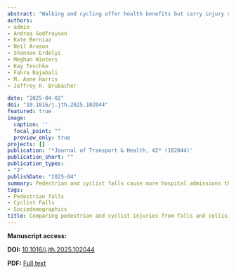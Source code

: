 ```yaml
---
abstract: "Walking and cycling offer health benefits but carry injury risks. Traditional road safety datasets often exclude pedestrian and cyclist falls, despite emerging evidence that injuries from falls occur more frequently than collisions with motor vehicles. This research compared the frequency of pedestrian and cyclist injuries from falls versus collisions using hospital admissions data from a linked database of road traffic injuries in British Columbia, Canada, which combined hospital admissions, and sociodemographic information from 2015 to 2019. Additionally, we examined differences in injury severity and population characteristics between those injured in falls versus collisions. Of 6807 pedestrian hospital admissions, 68.8 % were from falls—2.3 times higher than motor vehicle collisions (29.2 %). Among 2409 cyclist admissions, falls accounted for 48.6 %–1.8 times higher than motor vehicle collisions (27.6 %). More severe injuries (MAIS3+) occurred less frequently in falls (25.0 % pedestrians, 17.9 % cyclists) than in collisions with motor vehicles (39.7 %, 27.4 %). We also found that falls disproportionately happen to older adults, females, higher-income individuals, and rural residents with more pronounced differences in pedestrians. Our analysis revealed that pedestrian and cyclist falls are major contributors to the burden of road traffic injury and emphasizes the need for their inclusion in road safety surveillance and research. Reliance on datasets that exclude falls, or failing to consider falls as a road safety issue, can potentially hinder the development of infrastructure and built environment design solutions aimed at reducing the frequency and severity of fall injuries to pedestrians and cyclists."
authors:
- admin
- Andrea Godfreyson
- Kate Berniaz
- Neil Arason
- Shannon Erdelyi
- Meghan Winters
- Kay Teschke
- Fahra Rajabali
- M. Anne Harris
- Jeffrey R. Brubacher

date: "2025-04-02"
doi: "10.1016/j.jth.2025.102044"
featured: true
image:
  caption: ''
  focal_point: ""
  preview_only: true
projects: []
publication: '*Journal of Transport & Health, 42* (102044)'
publication_short: ""
publication_types:
- "2"
publishDate: "2025-04"
summary: Pedestrian and cyclist falls cause more hospital admissions than collisions with motor vehicles in British Columbia, with falls accounting for 68.8% of pedestrian and 48.6% of cyclist admissions compared to 29.2% and 27.6% for vehicle collisions respectively.
tags:
- Pedestrian falls
- Cyclist Falls
- Sociodemographics
title: Comparing pedestrian and cyclist injuries from falls and collisions in British Columbia, Canada: Frequencies and population characteristics
---
```


**Manuscript access:**

**DOI:** [10.1016/j.jth.2025.102044](https://doi.org/10.1016/j.jth.2025.102044)

**PDF:** [Full text](./manuscript.pdf) 
